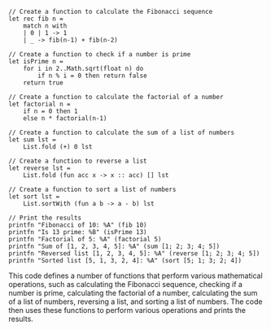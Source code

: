 ```f#
// Create a function to calculate the Fibonacci sequence
let rec fib n =
    match n with
    | 0 | 1 -> 1
    | _ -> fib(n-1) + fib(n-2)

// Create a function to check if a number is prime
let isPrime n =
    for i in 2..Math.sqrt(float n) do
        if n % i = 0 then return false
    return true

// Create a function to calculate the factorial of a number
let factorial n =
    if n = 0 then 1
    else n * factorial(n-1)

// Create a function to calculate the sum of a list of numbers
let sum lst =
    List.fold (+) 0 lst

// Create a function to reverse a list
let reverse lst =
    List.fold (fun acc x -> x :: acc) [] lst

// Create a function to sort a list of numbers
let sort lst =
    List.sortWith (fun a b -> a - b) lst

// Print the results
printfn "Fibonacci of 10: %A" (fib 10)
printfn "Is 13 prime: %B" (isPrime 13)
printfn "Factorial of 5: %A" (factorial 5)
printfn "Sum of [1, 2, 3, 4, 5]: %A" (sum [1; 2; 3; 4; 5])
printfn "Reversed list [1, 2, 3, 4, 5]: %A" (reverse [1; 2; 3; 4; 5])
printfn "Sorted list [5, 1, 3, 2, 4]: %A" (sort [5; 1; 3; 2; 4])
```

This code defines a number of functions that perform various mathematical operations, such as calculating the Fibonacci sequence, checking if a number is prime, calculating the factorial of a number, calculating the sum of a list of numbers, reversing a list, and sorting a list of numbers. The code then uses these functions to perform various operations and prints the results.